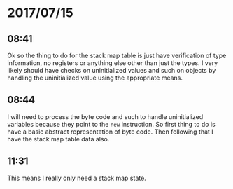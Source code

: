 # 2017/07/15

## 08:41

Ok so the thing to do for the stack map table is just have verification of
type information, no registers or anything else other than just the types. I
very likely should have checks on uninitialized values and such on objects by
handling the uninitialized value using the appropriate means.

## 08:44

I will need to process the byte code and such to handle uninitialized
variables because they point to the `new` instruction. So first thing to do is
have a basic abstract representation of byte code. Then following that I have
the stack map table data also.

## 11:31

This means I really only need a stack map state.
